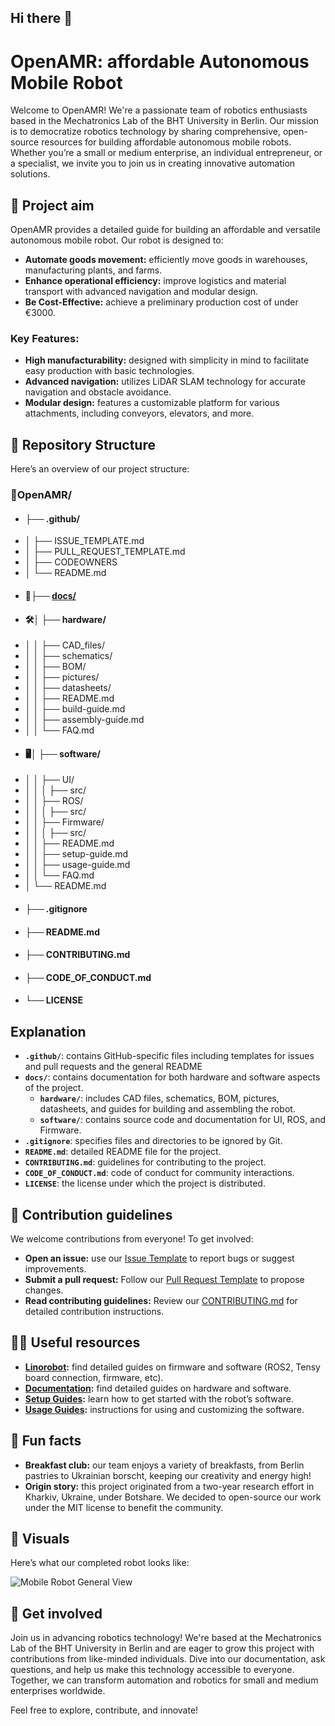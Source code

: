 ## Hi there 👋

# OpenAMR: affordable Autonomous Mobile Robot

Welcome to OpenAMR! We're a passionate team of robotics enthusiasts based in the Mechatronics Lab of the BHT University in Berlin. Our mission is to democratize robotics technology by sharing comprehensive, open-source resources for building affordable autonomous mobile robots. Whether you’re a small or medium enterprise, an individual entrepreneur, or a specialist, we invite you to join us in creating innovative automation solutions.

## 🚀 Project aim

OpenAMR provides a detailed guide for building an affordable and versatile autonomous mobile robot. Our robot is designed to:

- **Automate goods movement:** efficiently move goods in warehouses, manufacturing plants, and farms.
- **Enhance operational efficiency:** improve logistics and material transport with advanced navigation and modular design.
- **Be Cost-Effective:** achieve a preliminary production cost of under €3000.

### Key Features:

- **High manufacturability:** designed with simplicity in mind to facilitate easy production with basic technologies.
- **Advanced navigation:** utilizes LiDAR SLAM technology for accurate navigation and obstacle avoidance.
- **Modular design:** features a customizable platform for various attachments, including conveyors, elevators, and more.

## 📁 Repository Structure

Here’s an overview of our project structure:
### 🤖OpenAMR/
-   #### ├── .github/
-   │ ├── ISSUE_TEMPLATE.md
-   │ ├── PULL_REQUEST_TEMPLATE.md
-   │ ├── CODEOWNERS
-   │ └── README.md
-   #### 📁├── [docs/](https://github.com/openAMRobot/OpenAMR/tree/main/docs)
-   #### 🛠️│ ├── hardware/
-   │ │ ├── CAD_files/
-   │ │ ├── schematics/
-   │ │ ├── BOM/
-   │ │ ├── pictures/
-   │ │ ├── datasheets/
-   │ │ ├── README.md
-   │ │ ├── build-guide.md
-   │ │ ├── assembly-guide.md
-   │ │ └── FAQ.md
-   #### 🖥️│ ├── software/
-   │ │ ├── UI/
-   │ │ │ ├── src/
-   │ │ ├── ROS/
-   │ │ │ ├── src/
-   │ │ ├── Firmware/
-   │ │ │ ├── src/
-   │ │ ├── README.md
-   │ │ ├── setup-guide.md
-   │ │ ├── usage-guide.md
-   │ │ └── FAQ.md
-   │ └── README.md
-   #### ├── .gitignore
-   #### ├── README.md
-   #### ├── CONTRIBUTING.md
-   #### ├── CODE_OF_CONDUCT.md
-   #### └── LICENSE

## Explanation

- **`.github/`**: contains GitHub-specific files including templates for issues and pull requests and the general README
- **`docs/`**: contains documentation for both hardware and software aspects of the project.
  - **`hardware/`**: includes CAD files, schematics, BOM, pictures, datasheets, and guides for building and assembling the robot.
  - **`software/`**: contains source code and documentation for UI, ROS, and Firmware.
- **`.gitignore`**: specifies files and directories to be ignored by Git.
- **`README.md`**: detailed README file for the project.
- **`CONTRIBUTING.md`**: guidelines for contributing to the project.
- **`CODE_OF_CONDUCT.md`**: code of conduct for community interactions.
- **`LICENSE`**: the license under which the project is distributed.

## 🌈 Contribution guidelines

We welcome contributions from everyone! To get involved:

- **Open an issue:** use our [Issue Template](https://github.com/openAMRobot/.github/blob/main/ISSUE_TEMPLATE.md) to report bugs or suggest improvements.
- **Submit a pull request:** Follow our [Pull Request Template](https://github.com/openAMRobot/.github/blob/main/PULL_REQUEST_TEMPLATE.md) to propose changes.
- **Read contributing guidelines:** Review our [CONTRIBUTING.md](https://github.com/openAMRobot/OpenAMR/blob/main/CONTRIBUTING.md) for detailed contribution instructions.

## 👩‍💻 Useful resources

- **[Linorobot](https://github.com/linorobot/linorobot2):** find detailed guides on firmware and software (ROS2, Tensy board connection, firmware, etc).
- **[Documentation](https://github.com/openAMRobot/OpenAMR/tree/main/docs):** find detailed guides on hardware and software.
- **[Setup Guides](https://github.com/openAMRobot/docs/blob/main/software/setup-guide.md):** learn how to get started with the robot’s software.
- **[Usage Guides](https://github.com/openAMRobot/docs/blob/main/software/usage-guide.md):** instructions for using and customizing the software.

## 🍿 Fun facts

- **Breakfast club:** our team enjoys a variety of breakfasts, from Berlin pastries to Ukrainian borscht, keeping our creativity and energy high!
- **Origin story:** this project originated from a two-year research effort in Kharkiv, Ukraine, under Botshare. We decided to open-source our work under the MIT license to benefit the community.

## 📸 Visuals

Here’s what our completed robot looks like:

![Mobile Robot General View](https://github.com/openAMRobot/OpenAMR/blob/main/docs/hardware/pictures/AMR_views.jpg)

## 🧙 Get involved

Join us in advancing robotics technology! We're based at the Mechatronics Lab of the BHT University in Berlin and are eager to grow this project with contributions from like-minded individuals. Dive into our documentation, ask questions, and help us make this technology accessible to everyone. Together, we can transform automation and robotics for small and medium enterprises worldwide.

Feel free to explore, contribute, and innovate!

